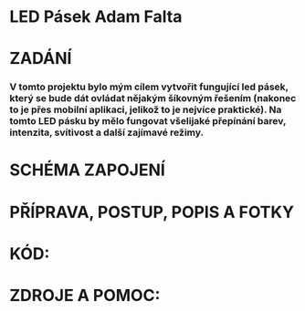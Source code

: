 # LED Pásek Adam Falta

# ZADÁNÍ

### V tomto projektu bylo mým cílem vytvořit fungující led pásek, který se bude dát ovládat nějakým šíkovným řešením (nakonec to je přes mobilní aplikaci, jelikož to je nejvíce praktické). Na tomto LED pásku by mělo fungovat všelijaké přepínání barev, intenzita, svítivost a další zajímavé režimy.

# SCHÉMA ZAPOJENÍ





# PŘÍPRAVA, POSTUP, POPIS A FOTKY










# KÓD:










# ZDROJE A POMOC:
